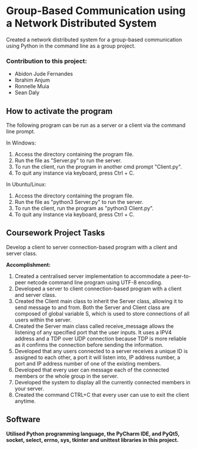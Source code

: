 # Group-Based Communication using a Network Distributed System

Created a network distributed system for a group-based communication using Python in the command line as a group project.

### Contribution to this project:
- Abidon Jude Fernandes
- Ibrahim Anjum
- Ronnelle Muia
- Sean Daly

## How to activate the program

The following program can be run as a server or a client via the command line prompt. 

In Windows:
1. Access the directory containing the program file.
2. Run the file as "Server.py" to run the server.
3. To run the client, run the program in another cmd prompt "Client.py".
4. To quit any instance via keyboard, press Ctrl + C.

In Ubuntu/Linux:
1. Access the directory containing the program file. 
2. Run the file as "python3 Server.py" to run the server.
3. To run the client, run the program as "python3 Client.py".
4. To quit any instance via keyboard, press Ctrl + C.


## Coursework Project Tasks

Develop a client to server connection-based program with a client and server class.


**Accomplishment:**
1. Created a centralised server implementation to accommodate a peer-to-peer netcode command line program using UTF-8 encoding.
2. Developed a server to client connection-based program with a client and server class.
3. Created the Client main class to inherit the Server class, allowing it to send message to and from. Both the Server and Client class are composed of global variable S, which is used to store connections of all users within the server.
4. Created the Server main class called receive_message allows the listening of any specified port that the user inputs. It uses a IPV4 address and a TDP over UDP connection because TDP is more reliable as it confirms the connection before sending the information.
5. Developed that any users connected to a server receives a unique ID is assigned to each other, a port it will listen into, IP address number, a port and IP address number of one of the existing members.
6. Developed that every user can message each of the connected members or the whole group in the server.
7. Developed the system to display all the currently connected members in your server.
8. Created the command CTRL+C that every user can use to exit the client anytime.


## Software
**Utilised Python programming language, the PyCharm IDE, and PyQt5, socket, select, errno, sys, tkinter and unittest libraries in this project.**
